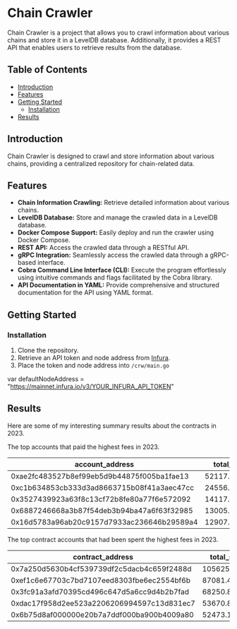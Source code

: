 # Chain Crawler

Chain Crawler is a project that allows you to crawl information about various chains and store it in a LevelDB database. Additionally, it provides a REST API that enables users to retrieve results from the database.

## Table of Contents

- [Introduction](#introduction)
- [Features](#features)
- [Getting Started](#getting-started)
  - [Installation](#installation)
- [Results](#Results)

## Introduction

Chain Crawler is designed to crawl and store information about various chains, providing a centralized repository for chain-related data.

## Features

- **Chain Information Crawling:** Retrieve detailed information about various chains.
- **LevelDB Database:** Store and manage the crawled data in a LevelDB database.
- **Docker Compose Support:** Easily deploy and run the crawler using Docker Compose.
- **REST API:** Access the crawled data through a RESTful API.
- **gRPC Integration:** Seamlessly access the crawled data through a gRPC-based interface.
- **Cobra Command Line Interface (CLI):** Execute the program effortlessly using intuitive commands and flags facilitated by the Cobra library.
- **API Documentation in YAML:** Provide comprehensive and structured documentation for the API using YAML format.

## Getting Started

### Installation

1. Clone the repository.
2. Retrieve an API token and node address from [Infura](https://app.infura.io/).
3. Place the token and node address into `/crw/main.go`


var defaultNodeAddress = "https://mainnet.infura.io/v3/YOUR_INFURA_API_TOKEN"


## Results

Here are some of my interesting summary results about the contracts in 2023.

The top accounts that paid the highest fees in 2023.


| account_address                            | total_paid_fee  |
|--------------------------------------------|-----------------|
| 0xae2fc483527b8ef99eb5d9b44875f005ba1fae13 | 52117.202360228 |
| 0xc1b634853cb333d3ad8663715b08f41a3aec47cc | 24556.350469831 |
| 0x3527439923a63f8c13cf72b8fe80a77f6e572092 | 14117.65930822  |
| 0x6887246668a3b87f54deb3b94ba47a6f63f32985 | 13005.099261765 |
| 0x16d5783a96ab20c9157d7933ac236646b29589a4 | 12907.201414577 |


The top contract accounts that had been spent the highest fees in 2023.


| contract_address                               | total_spend_fee  |        
|------------------------------------------------|------------------|
| 0x7a250d5630b4cf539739df2c5dacb4c659f2488d     | 105625.339320266 |  
| 0xef1c6e67703c7bd7107eed8303fbe6ec2554bf6b     | 87081.423163584  |  
| 0x3fc91a3afd70395cd496c647d5a6cc9d4b2b7fad     | 68250.854763935  |  
| 0xdac17f958d2ee523a2206206994597c13d831ec7     | 53670.835072488  |  
| 0x6b75d8af000000e20b7a7ddf000ba900b4009a80     | 52473.171381869  |


